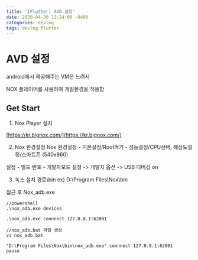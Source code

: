 ```yaml
---
title: '[Flutter] AVD 설정'
date: 2020-04-30 11:24:00 -0400
categories: devlog
tags: devlog flutter
---
```


# AVD 설정

android에서 제공해주는 VM은 느려서

NOX 플레이어를 사용하여 개발환경을 적용함

## Get Start

1. Nox Player 설치

[https://kr.bignox.com/](https://kr.bignox.com/)

2. Nox 환경설정
Nox 환경설정 - 기본설정/Root켜기 - 성능설정/CPU선택, 해상도설정/스마트폰 (540x960)

설정 - 빌드 번호 - 개발자모드 설정 -> 개발자 옵션 -> USB 디버깅 on

3. 녹스 설치 경로\bin
ex) D:\Program Files\Nox\bin

접근 후 Nox_adb.exe

```
//powershell
.\nox_adb.exe devices

.\nox_adb.exe connnect 127.0.0.1:62001
```

```
//nox_adb.bat 파일 생성
vi nox_adb.bat

"D:\Program Files\Nox\bin\nox_adb.exe" connnect 127.0.0.1:62001
pause
```

